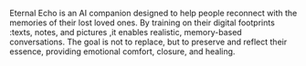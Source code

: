 Eternal Echo is an AI companion designed to help people reconnect with the memories of their lost loved ones. By training on their digital footprints :texts, notes,  and pictures ,it enables realistic, memory-based conversations. The goal is not to replace, but to preserve and reflect their essence, providing emotional comfort, closure, and healing.
